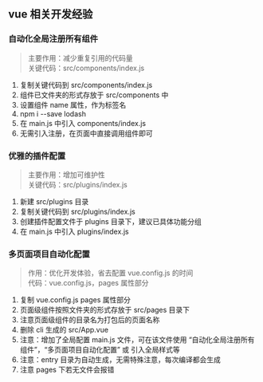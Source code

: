 ## vue 相关开发经验

### 自动化全局注册所有组件
> 主要作用：减少重复引用的代码量 <br/>
> 关键代码：src/components/index.js

1. 复制关键代码到 src/components/index.js
2. 组件已文件夹的形式存放于 src/components 中
3. 设置组件 name 属性，作为标签名
4. npm i --save lodash
5. 在 main.js 中引入 components/index.js
6. 无需引入注册，在页面中直接调用组件即可

### 优雅的插件配置
> 主要作用：增加可维护性 <br/>
> 关键代码：src/plugins/index.js

1. 新建 src/plugins 目录
2. 复制关键代码到 src/plugins/index.js
3. 创建插件配置文件于 plugins 目录下，建议已具体功能分组
4. 在 main.js 中引入 plugins/index.js

### 多页面项目自动化配置
> 作用：优化开发体验，省去配置 vue.config.js 的时间 <br/>
> 代码：vue.config.js，pages 属性部分

1. 复制 vue.config.js pages 属性部分
2. 页面级组件按照文件夹的形式存放于 src/pages 目录下
3. 注意页面级组件的目录名为打包后的页面名称
4. 删除 cli 生成的 src/App.vue
5. 注意：增加了全局配置 main.js 文件，可在该文件使用 “自动化全局注册所有组件”，“多页面项目自动化配置” 或 引入全局样式等
6. 注意：entry 目录为自动生成，无需特殊注意，每次编译都会生成
7. 注意 pages 下若无文件会报错